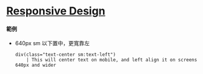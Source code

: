 # [Responsive Design](https://tailwindcss.com/docs/responsive-design)


#### 範例

- 640px sm 以下置中，更寬靠左

    ```pug
    div(class="text-center sm:text-left")
        | This will center text on mobile, and left align it on screens 640px and wider
    ```
